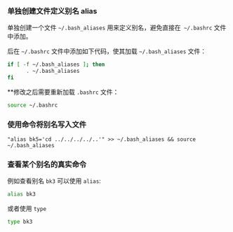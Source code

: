 

### 单独创建文件定义别名 alias


单独创建一个文件 `~/.bash_aliases` 用来定义别名，避免直接在` ~/.bashrc` 文件中添加。

后在 `~/.bashrc` 文件中添加如下代码，使其加载 `~/.bash_aliases` 文件：


```bash
if [ -f ~/.bash_aliases ]; then
      . ~/.bash_aliases
fi
```

**修改之后需要重新加载 `.bashrc` 文件：

```bash
source ~/.bashrc
```

### 使用命令将别名写入文件


```
"alias bk5='cd ../../../../..'" >> ~/.bash_aliases && source ~/.bash_aliases
```

### 查看某个别名的真实命令

例如查看别名 `bk3` 可以使用 `alias`:

```bash
alias bk3
```

或者使用 `type`

```bash
type bk3
```

